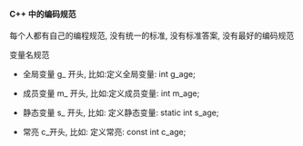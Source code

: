 ####  C++ 中的编码规范

每个人都有自己的编程规范, 没有统一的标准, 没有标准答案, 没有最好的编码规范

变量名规范

- 全局变量
g_ 开头, 比如:定义全局变量: int g_age;

- 成员变量
m_ 开头, 比如:定义成员变量: int m_age;

- 静态变量
s_ 开头, 比如: 定义静态变量: static int s_age;

- 常亮
c_开头, 比如: 定义常亮: const int c_age;

